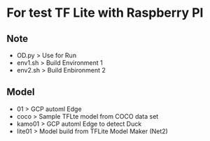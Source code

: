 # For test TF Lite with Raspberry PI

## Note
 - OD.py > Use for Run
 - env1.sh > Build Environment 1
 - env2.sh > Build Enbironment 2
## Model
 - 01 > GCP automl Edge
 - coco > Sample TFLte model from COCO data set
 - kamo01 > GCP automl Edge to detect Duck
 - lite01 > Model build from TFLite Model Maker (Net2)